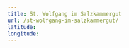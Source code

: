 ```yaml
---
title: St. Wolfgang im Salzkammergut
url: /st-wolfgang-im-salzkammergut/
latitude: 
longitude: 
---
```

